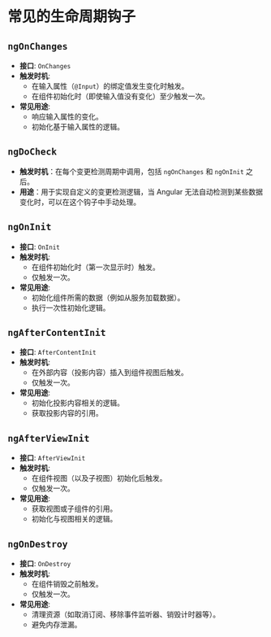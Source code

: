 # 常见的生命周期钩子

## **`ngOnChanges`**

* **接口**: `OnChanges`
* **触发时机**:
  * 在输入属性（`@Input`）的绑定值发生变化时触发。
  * 在组件初始化时（即使输入值没有变化）至少触发一次。
* **常见用途**:
  * 响应输入属性的变化。
  * 初始化基于输入属性的逻辑。

## **`ngDoCheck`**

* **触发时机**：在每个变更检测周期中调用，包括 `ngOnChanges` 和 `ngOnInit` 之后。
* **用途**：用于实现自定义的变更检测逻辑，当 Angular 无法自动检测到某些数据变化时，可以在这个钩子中手动处理。

## **`ngOnInit`**

* **接口**: `OnInit`
* **触发时机**:
  * 在组件初始化时（第一次显示时）触发。
  * 仅触发一次。
* **常见用途**:
  * 初始化组件所需的数据（例如从服务加载数据）。
  * 执行一次性初始化逻辑。

## **`ngAfterContentInit`**

* **接口**: `AfterContentInit`
* **触发时机**:
  * 在外部内容（投影内容）插入到组件视图后触发。
  * 仅触发一次。
* **常见用途**:
  * 初始化投影内容相关的逻辑。
  * 获取投影内容的引用。

## **`ngAfterViewInit`**

* **接口**: `AfterViewInit`
* **触发时机**:
  * 在组件视图（以及子视图）初始化后触发。
  * 仅触发一次。
* **常见用途**:
  * 获取视图或子组件的引用。
  * 初始化与视图相关的逻辑。

## **`ngOnDestroy`**

* **接口**: `OnDestroy`
* **触发时机**:
  * 在组件销毁之前触发。
  * 仅触发一次。
* **常见用途**:
  * 清理资源（如取消订阅、移除事件监听器、销毁计时器等）。
  * 避免内存泄漏。

##
